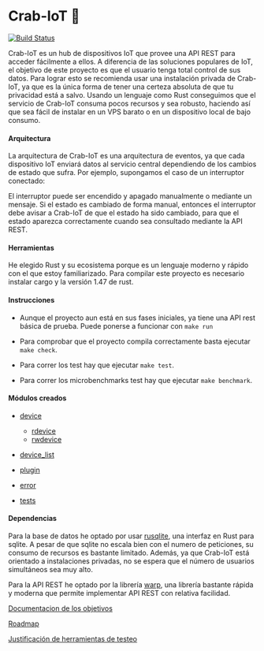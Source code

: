 # Crab-IoT 🦀

[![Build Status](https://travis-ci.org/arturocs/crab-iot.svg?branch=master)](https://travis-ci.org/arturocs/crab-iot)

Crab-IoT es un hub de dispositivos IoT que provee una API REST para acceder fácilmente a ellos. A diferencia de las soluciones populares de IoT, el  objetivo de este proyecto es que el usuario tenga total control de sus datos. Para lograr esto se recomienda usar una instalación privada de Crab-IoT, ya que es la única forma de tener una certeza absoluta de que tu privacidad está a salvo. Usando un lenguaje como Rust conseguimos que el servicio de Crab-IoT consuma pocos recursos y sea robusto, haciendo así que sea fácil de instalar en un VPS barato o en un dispositivo local de bajo consumo. 



#### Arquitectura

La arquitectura de Crab-IoT es una arquitectura de eventos, ya que cada dispositivo IoT enviará datos al servicio central dependiendo de los cambios de estado que sufra. Por ejemplo, supongamos el caso de un interruptor conectado:

El interruptor puede ser encendido y apagado manualmente o mediante un mensaje. Si el estado es cambiado de forma manual, entonces el interruptor debe avisar a Crab-IoT de que el estado ha sido cambiado, para que el estado aparezca correctamente cuando sea consultado mediante la API REST.



#### Herramientas

He elegido Rust y su ecosistema porque es un lenguaje moderno y rápido con el que estoy familiarizado.  Para compilar este proyecto es necesario instalar cargo y la versión 1.47 de rust.

#### Instrucciones

* Aunque el proyecto aun está en sus fases iniciales, ya tiene una API rest básica de prueba. Puede ponerse a funcionar con `make run`

* Para comprobar que el proyecto compila correctamente basta ejecutar `make check`.

* Para correr los test hay que ejecutar `make test`.
* Para correr los microbenchmarks test hay que ejecutar `make benchmark`.



#### Módulos creados

* [device](https://github.com/arturocs/crab-iot/blob/master/src/device/mod.rs)

  * [rdevice](https://github.com/arturocs/crab-iot/blob/master/src/device/rdevice.rs)
  * [rwdevice](https://github.com/arturocs/crab-iot/blob/master/src/device/rwdevice.rs)

* [device_list](https://github.com/arturocs/crab-iot/blob/master/src/device_list.rs)

* [plugin](https://github.com/arturocs/crab-iot/blob/master/src/plugin.rs)

* [error](https://github.com/arturocs/crab-iot/blob/master/src/error.rs)

* [tests](https://github.com/arturocs/crab-iot/blob/master/tests/lib.rs)

  

#### Dependencias

Para la base de datos he optado por usar [rusqlite](https://github.com/rusqlite/rusqlite), una interfaz en Rust para sqlite. A pesar de que sqlite no escala bien con el numero de peticiones, su consumo de recursos es bastante limitado. Además, ya que Crab-IoT está orientado a instalaciones privadas, no se espera que  el número de usuarios simultáneos sea muy alto.

Para la API REST he optado por la librería [warp](https://github.com/seanmonstar/warp), una librería bastante rápida y moderna que permite implementar API REST con relativa facilidad.



[Documentacion de los objetivos](https://github.com/arturocs/proyecto-CC/blob/master/docs/configuracion.md)

[Roadmap](https://github.com/arturocs/crab-iot/blob/master/docs/roadmap.md)

[Justificación de herramientas de testeo](https://github.com/arturocs/crab-iot/blob/master/docs/justificacion_tests.md)
